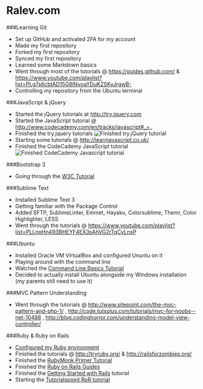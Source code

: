 Ralev.com
=========

###Learning Git
  
  +	Set up GitHub and activated 2FA for my account
  +	Made my first repository
  +	Forked my first repository
  +	Synced my first repository
  +	Learned some Markdown basics
  +	Went through most of the tutorials @ https://guides.github.com/ & https://www.youtube.com/playlist?list=PLg7s6cbtAD15G8lNyoaYDuKZSKyJrgwB-
  +	Controlling my repository from the Ubuntu terminal

###JavaScript & jQuery

  + Started the jQuery tutorials at http://try.jquery.com
  + Started the JavaScript tutorial @ http://www.codecademy.com/en/tracks/javascript#_=_
  + Finished the try.jquery tutorials ![Finished try.jQuery tutorial](http://s22.postimg.org/4ra1o5rxt/jquery.png)
  + Starting some tutorials @ http://learnjavascript.co.uk/
  + Finished the CodeCademy JavaScript tutorial ![Finished CodeCademy Javascript tutorial](http://s17.postimg.org/yc5y222jz/image.png)

###Bootstrap 3

  + Going through the [W3C Tutorial](http://www.w3schools.com/bootstrap/default.asp)

###Sublime Text

  + Installed Sublime Text 3
  + Getting familiar with the Package Control
  + Added SFTP, SublimeLinter, Emmet, Hayaku, Colorsublime, Themr, Color Highlighter, LESS
  + Went through the tutorials @ https://www.youtube.com/playlist?list=PLLnpHn493BHEYF4EX3sAhVG2rTqCvLnsP

###Ubuntu

  + Installed Oracle VM VirtualBox and configured Ununtu on it
  + Playing around with the command line
  + Watched the [Command Line Basics Tutorial](https://www.youtube.com/playlist?list=PLLnpHn493BHGmEYzbjWPJsnRMhvs-PSYG)
  + Decided to actually install Ubuntu alongside my Windows installation (my parents still need to use it)

###MVC Pattern Understanding
  + Went through the tutorials @ http://www.sitepoint.com/the-mvc-pattern-and-php-1/ , http://code.tutsplus.com/tutorials/mvc-for-noobs--net-10488 , http://blog.codinghorror.com/understanding-model-view-controller/

###Ruby & Ruby on Rails
  + [Configured my Ruby environment](http://ryanbigg.com/2014/10/ubuntu-ruby-ruby-install-chruby-and-you/)
  + Finished the tutorials @ http://tryruby.org/ & http://railsforzombies.org/
  + Finished the [RubyMonk Primer Tutorial](https://rubymonk.com/learning/books/1-ruby-primer)
  + Finished the [Ruby on Rails Guides](http://guides.rubyonrails.org/)
  + Finished the [Getting Started with Rails](http://guides.rubyonrails.org/getting_started.html) tutorial
  + Starting the [Tutorialspoint RoR tutorial](http://www.tutorialspoint.com/ruby-on-rails/index.htm)
